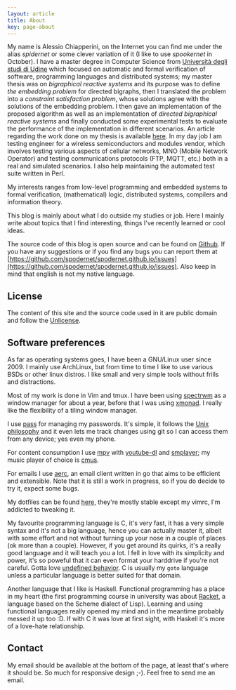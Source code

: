 ```yaml
---
layout: article
title: About
key: page-about
---
```


My name is Alessio Chiapperini, on the Internet you can find me under the alias *spidernet* or some clever variation of 
it (I like to use *spookernet* in October).
I have a master degree in Computer Science from [Università degli studi di Udine](https://www.uniud.it/en) which
focused on automatic and formal verification of software, programming languages and distributed systems; my master
thesis was on *bigraphical reactive systems* and its purpose was to define *the embedding problem* for directed
bigraphs, then I translated the problem into a *constraint satisfaction problem*, whose solutions agree with the
solutions of the embedding problem. I then gave an implementation of the proposed algorithm as well as an
implementation of *directed bigraphical reactive systems* and finally conducted some experimental tests to evaluate the
performance of the implementation in different scenarios. An article regarding the work done on my thesis is available
[here](https://doi.org/10.1007/978-3-030-51372-6_3).
In my day job I am testing engineer for a wireless semiconductors and modules vendor, which involves testing various
aspects of cellular networks, MNO (Mobile Network Operator) and testing communications protocols (FTP, MQTT, etc.) both
in a real and simulated scenarios. I also help maintaining the automated test suite written in Perl.

My interests ranges from low-level programming and embedded systems to formal verification, (mathematical) logic,
distributed systems, compilers and information theory.

This blog is mainly about what I do outside my studies or job. Here I mainly write about topics that I find interesting,
things I've recently learned or cool ideas.

The source code of this blog is open source and can be found on [Github](https://github.com/spodernet/spodernet.github.io).
If you have any suggestions or if you find any bugs you can report them at 
[https://github.com/spodernet/spodernet.github.io/issues](https://github.com/spodernet/spodernet.github.io/issues).
Also keep in mind that english is not my native language.

## License
The content of this site and the source code used in it are public domain and follow the
[Unlicense](https://unlicense.org/).

## Software preferences
As far as operating systems goes, I have been a GNU/Linux user since 2009. I mainly use ArchLinux, but from time to
time I like to use various BSDs or other linux distros. I like small and very simple tools without frills and
distractions.

Most of my work is done in Vim and tmux. I have been using [spectrwm](https://github.com/conformal/spectrwm) as a window
manager for about a year, before that I was using [xmonad](https://github.com/xmonad/xmonad). I really like the
flexibility of a tiling window manager.

I use [pass](https://www.passwordstore.org/) for managing my passwords. It's simple, it follows the [Unix
philosophy](http://en.wikipedia.org/wiki/Unix_philosophy) and it even lets me track changes using git so I can access
them from any device; yes even my phone.

For content consumption I use [mpv](https://mpv.io/) with [youtube-dl](https://ytdl-org.github.io/youtube-dl/) and 
[smplayer](https://www.smplayer.info/); my music player of choice is [cmus](https://cmus.github.io/).

For emails I use [aerc](https://aerc-mail.org/), an email client written in go that aims to be efficient and
extensible. Note that it is still a work in progress, so if you do decide to try it, expect some bugs.

My dotfiles can be found [here](https://git.sr.ht/~spidernet/dotfiles), they're mostly stable except my vimrc, I'm
addicted to tweaking it.

My favourite programming language is C, it's very fast, it has a very simple syntax and it's not a big language, hence
you can actually master it, albeit with some effort and not without turning up your nose in a couple of places (ok more
than a couple). However, if you get around its quirks, it's a really good language and it will teach you a lot. I fell
in love with its  simplicity and power, it's so poweful that  it can even format your harddrive if you're not careful. 
Gotta love [undefined behavior](https://raphlinus.github.io/programming/rust/2018/08/17/undefined-behavior.html). C is 
usually my `goto` language unless a particular language is better suited for that domain. 

Another language that I like is Haskell. Functional programming has a place in my heart (the first programming course in 
university was about [Racket](https://racket-lang.org/), a language based on the Scheme dialect of Lisp). Learning and 
using functional languages really opened my mind and in the meantime probably messed it up too :D. If with C it was love
at first sight, with Haskell it's more of a love-hate relationship.

## Contact
My email should be available at the bottom of the page, at least that's where it should be. So much for responsive
design ;-). Feel free to send me an email.

